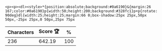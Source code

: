 `<p><p><dl><style>*{position:absolute;background:#0a6190}&{margin:26 167;color:#0a6190}p{width:50;height:200;background:#328fc1}p+p{rotate:90deg}dl{width:25;height:25;margin:66 0;box-shadow:25px 25px,50px 50px,-25px 25px,0 50px,25px 75px`

| Characters | Score 🏆 | %   |
| ---------- | -------- | --- |
| 236        | 642.19   | 100 |
